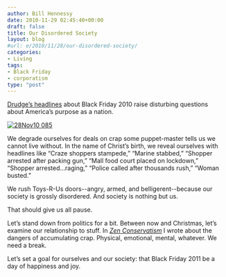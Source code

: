 ```yaml
---
author: Bill Hennessy
date: 2010-11-29 02:45:40+00:00
draft: false
title: Our Disordered Society
layout: blog
#url: e/2010/11/28/our-disordered-society/
categories:
- Living
tags:
- Black Friday
- corporatism
type: "post"
---
```


[Drudge’s headlines](https://drudgereport.com) about Black Friday 2010 raise disturbing questions about America’s purpose as a nation.

 

[![28Nov10 085](https://hennessysview.com/wp-content/uploads/2010/11/28Nov10-085_thumb.png)
](https://hennessysview.com/wp-content/uploads/2010/11/28Nov10-085.png)

 

We degrade ourselves for deals on crap some puppet-master tells us we cannot live without. In the name of Christ’s birth, we reveal ourselves with headlines like “Craze shoppers stampede,” “Marine stabbed,” “Shopper arrested after packing gun,” “Mall food court placed on lockdown,” “Shopper arrested…raging,” “Police called after thousands rush,” “Woman busted.”

 

We rush Toys-R-Us doors--angry, armed, and belligerent--because our society is grossly disordered. And society is nothing but us.

 

That should give us all pause. 

 

Let’s stand down from politics for a bit. Between now and Christmas, let’s examine our relationship to stuff. In _[Zen Conservatism](https://www.amazon.com/Zen-Conservatism-Reclaim-liberty-without/dp/1449959040)_ I wrote about the dangers of accumulating crap. Physical, emotional, mental, whatever. We need a break. 

 

Let’s set a goal for ourselves and our society: that Black Friday 2011 be a day of happiness and joy.
